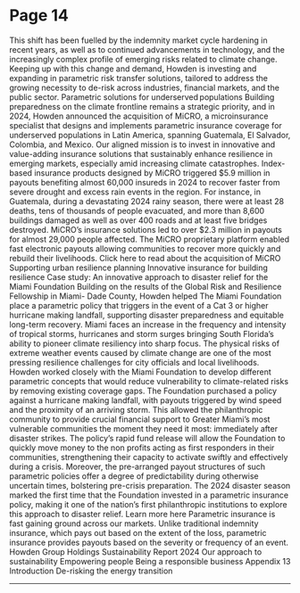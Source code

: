 # Page 14

This shift has been fuelled by the 
indemnity market cycle hardening in 
recent years, as well as to continued 
advancements in technology, and the 
increasingly complex profile of emerging 
risks related to climate change. Keeping 
up with this change and demand, Howden 
is investing and expanding in parametric 
risk transfer solutions, tailored to address 
the growing necessity to de-risk across 
industries, financial markets, and the 
public sector.
Parametric solutions for 
underserved populations
Building preparedness on the climate 
frontline remains a strategic priority, 
and in 2024, Howden announced the 
acquisition of MiCRO, a microinsurance 
specialist that designs and implements 
parametric insurance coverage for 
underserved populations in Latin 
America, spanning Guatemala, 
El Salvador, Colombia, and Mexico. 
Our aligned mission is to invest in 
innovative and value-adding insurance 
solutions that sustainably enhance 
resilience in emerging markets, especially 
amid increasing climate catastrophes.
Index-based insurance products 
designed by MiCRO triggered $5.9 million 
in payouts benefiting almost 60,000 
insureds in 2024 to recover faster from 
severe drought and excess rain events 
in the region. For instance, in Guatemala, 
during a devastating 2024 rainy season, 
there were at least 28 deaths, tens of 
thousands of people evacuated, and 
more than 8,600 buildings damaged as 
well as over 400 roads and at least five 
bridges destroyed. MiCRO’s insurance 
solutions led to over $2.3 million in 
payouts for almost 29,000 people 
affected. The MiCRO proprietary platform 
enabled fast electronic payouts allowing 
communities to recover more quickly and 
rebuild their livelihoods.
	Click here to read about the 
acquisition of MiCRO
Supporting urban resilience planning 
Innovative insurance for building resilience 
Case study: 
An innovative 
approach to disaster 
relief for the Miami 
Foundation 
Building on the results of the Global Risk 
and Resilience Fellowship in Miami-
Dade County, Howden helped The 
Miami Foundation place a parametric 
policy that triggers in the event of a Cat 
3 or higher hurricane making landfall, 
supporting disaster preparedness and 
equitable long-term recovery. 
Miami faces an increase in the 
frequency and intensity of tropical 
storms, hurricanes and storm surges 
bringing South Florida’s ability to 
pioneer climate resiliency into sharp 
focus. The physical risks of extreme 
weather events caused by climate 
change are one of the most pressing 
resilience challenges for city officials 
and local livelihoods. 
Howden worked closely with the 
Miami Foundation to develop different 
parametric concepts that would reduce 
vulnerability to climate-related risks by 
removing existing coverage gaps.
The Foundation purchased a policy 
against a hurricane making landfall, with 
payouts triggered by wind speed and 
the proximity of an arriving storm. 
This allowed the philanthropic 
community to provide crucial financial 
support to Greater Miami’s most 
vulnerable communities the moment 
they need it most: immediately after 
disaster strikes. The policy’s rapid 
fund release will allow the Foundation 
to quickly move money to the non 
profits acting as first responders in 
their communities, strengthening 
their capacity to activate swiftly and 
effectively during a crisis.
Moreover, the pre-arranged payout 
structures of such parametric policies 
offer a degree of predictability during 
otherwise uncertain times, bolstering 
pre-crisis preparation. 
The 2024 disaster season marked the 
first time that the Foundation invested 
in a parametric insurance policy, making 
it one of the nation’s first philanthropic 
institutions to explore this approach to 
disaster relief.
	Learn more here 
Parametric insurance is fast gaining 
ground across our markets. Unlike 
traditional indemnity insurance, 
which pays out based on the extent 
of the loss, parametric insurance 
provides payouts based on the 
severity or frequency of an event.
Howden Group Holdings
Sustainability Report 2024
Our approach to sustainability
Empowering people 
Being a responsible business
Appendix
13
Introduction
De-risking the energy transition


---